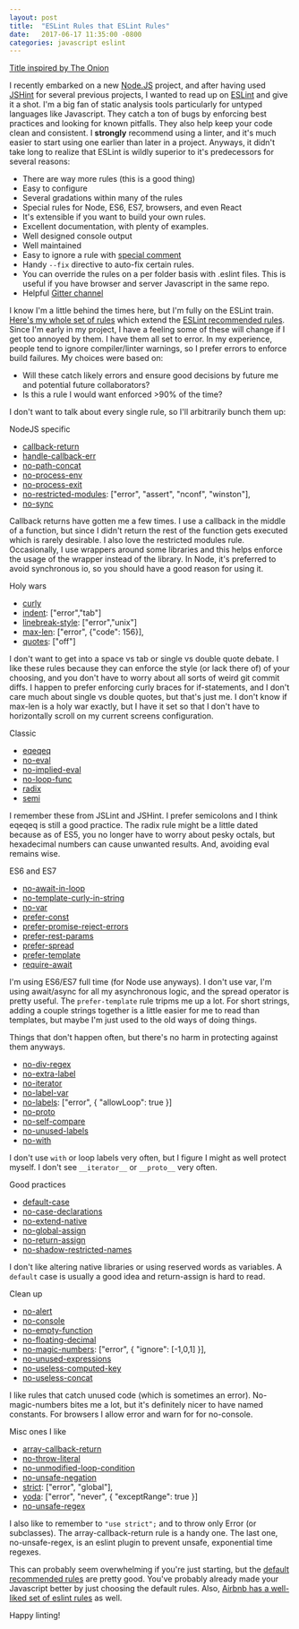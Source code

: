 ```yaml
---
layout: post
title:  "ESLint Rules that ESLint Rules"
date:   2017-06-17 11:35:00 -0800
categories: javascript eslint
---
```


[Title inspired by The Onion](http://www.theonion.com/article/supreme-court-rules-supreme-court-rules-998)

I recently embarked on a new [Node.JS](https://nodejs.org) project, and after having used [JSHint](http://jshint.com/) for several previous projects, I wanted to read up on [ESLint](http://eslint.org/) and give it a shot. I'm a big fan of static analysis tools particularly for untyped languages like Javascript. They catch a ton of bugs by enforcing best practices and looking for known pitfalls. They also help keep your code clean and consistent. I **strongly** recommend using a linter, and it's much easier to start using one earlier than later in a project. Anyways, it didn't take long to realize that ESLint is wildly superior to it's predecessors for several reasons:

 * There are way more rules (this is a good thing)
 * Easy to configure
 * Several gradations within many of the rules
 * Special rules for Node, ES6, ES7, browsers, and even React
 * It's extensible if you want to build your own rules.
 * Excellent documentation, with plenty of examples.
 * Well designed console output
 * Well maintained
 * Easy to ignore a rule with [special comment](http://eslint.org/docs/user-guide/command-line-interface#--no-inline-config)
 * Handy `--fix` directive to auto-fix certain rules.
 * You can override the rules on a per folder basis with .eslint files. This is useful if you have browser and server Javascript in the same repo.
 * Helpful [Gitter channel](https://gitter.im/eslint/eslint)

I know I'm a little behind the times here, but I'm fully on the ESLint train. [Here's my whole set of rules](https://github.com/newtang/eslint) which extend the [ESLint recommended rules](http://eslint.org/docs/rules/). Since I'm early in my project, I have a feeling some of these will change if I get too annoyed by them. I have them all set to error. In my experience, people tend to ignore compiler/linter warnings, so I prefer errors to enforce build failures. My choices were based on: 
 * Will these catch likely errors and ensure good decisions by future me and potential future collaborators?
 * Is this a rule I would want enforced >90% of the time?

I don't want to talk about every single rule, so I'll arbitrarily bunch them up:

NodeJS specific
 * [callback-return](http://eslint.org/docs/rules/callback-return)
 * [handle-callback-err](http://eslint.org/docs/rules/handle-callback-err)
 * [no-path-concat](http://eslint.org/docs/rules/no-path-concat)
 * [no-process-env](http://eslint.org/docs/rules/no-process-env)
 * [no-process-exit](http://eslint.org/docs/rules/no-process-exit)
 * [no-restricted-modules](http://eslint.org/docs/rules/no-restricted-modules): ["error", "assert", "nconf", "winston"],
 * [no-sync](http://eslint.org/docs/rules/no-sync)

Callback returns have gotten me a few times. I use a callback in the middle of a function, but since I didn't return the rest of the function gets executed which is rarely desirable. I also love the restricted modules rule. Occasionally, I use wrappers around some libraries and this helps enforce the usage of the wrapper instead of the library. In Node, it's preferred to avoid synchronous io, so you should have a good reason for using it.

Holy wars
 * [curly](http://eslint.org/docs/rules/curly)
 * [indent](http://eslint.org/docs/rules/indent): ["error","tab"]
 * [linebreak-style](http://eslint.org/docs/rules/linebreak-style): ["error","unix"]
 * [max-len](http://eslint.org/docs/rules/max-len): ["error", {"code": 156}],
 * [quotes](http://eslint.org/docs/rules/quotes): ["off"]

I don't want to get into a space vs tab or single vs double quote debate. I like these rules because they can enforce the style (or lack there of) of your choosing, and you don't have to worry about all sorts of weird git commit diffs. I happen to prefer enforcing curly braces for if-statements, and I don't care much about single vs double quotes, but that's just me. I don't know if max-len is a holy war exactly, but I have it set so that I don't have to horizontally scroll on my current screens configuration.

Classic
 * [eqeqeq](http://eslint.org/docs/rules/eqeqeq)  
 * [no-eval](http://eslint.org/docs/rules/no-eval)
 * [no-implied-eval](http://eslint.org/docs/rules/no-implied-eval)
 * [no-loop-func](http://eslint.org/docs/rules/no-loop-func)
 * [radix](http://eslint.org/docs/rules/radix)
 * [semi](http://eslint.org/docs/rules/semi)

I remember these from JSLint and JSHint. I prefer semicolons and I think eqeqeq is still a good practice. The radix rule might be a little dated because as of ES5, you no longer have to worry about pesky octals, but hexadecimal numbers can cause unwanted results. And, avoiding eval remains wise.

ES6 and ES7
 * [no-await-in-loop](http://eslint.org/docs/rules/no-await-in-loop)
 * [no-template-curly-in-string](http://eslint.org/docs/rules/no-template-curly-in-string)
 * [no-var](http://eslint.org/docs/rules/no-var)
 * [prefer-const](http://eslint.org/docs/rules/prefer-const)
 * [prefer-promise-reject-errors](http://eslint.org/docs/rules/prefer-promise-reject-errors)
 * [prefer-rest-params](http://eslint.org/docs/rules/prefer-rest-params)
 * [prefer-spread](http://eslint.org/docs/rules/prefer-spread)
 * [prefer-template](http://eslint.org/docs/rules/prefer-template)
 * [require-await](http://eslint.org/docs/rules/require-await)

I'm using ES6/ES7 full time (for Node use anyways). I don't use var, I'm using await/async for all my asynchronous logic, and the spread operator is pretty useful. The `prefer-template` rule tripms me up a lot. For short strings, adding a couple strings together is a little easier for me to read than templates, but maybe I'm just used to the old ways of doing things.


Things that don't happen often, but there's no harm in protecting against them anyways.
 * [no-div-regex](http://eslint.org/docs/rules/no-div-regex)
 * [no-extra-label](http://eslint.org/docs/rules/no-extra-label)
 * [no-iterator](http://eslint.org/docs/rules/no-iterator)
 * [no-label-var](http://eslint.org/docs/rules/no-label-var)
 * [no-labels](http://eslint.org/docs/rules/no-labels): ["error", { "allowLoop": true }]
 * [no-proto](http://eslint.org/docs/rules/no-proto)
 * [no-self-compare](http://eslint.org/docs/rules/no-self-compare)
 * [no-unused-labels](http://eslint.org/docs/rules/no-unused-labels)
 * [no-with](http://eslint.org/docs/rules/no-with)

I don't use `with` or loop labels very often, but I figure I might as well protect myself. I don't see `__iterator__` or `__proto__` very often.

Good practices
 * [default-case](http://eslint.org/docs/rules/default-case)
 * [no-case-declarations](http://eslint.org/docs/rules/no-case-declarations)
 * [no-extend-native](http://eslint.org/docs/rules/no-extend-native)
 * [no-global-assign](http://eslint.org/docs/rules/no-global-assign)
 * [no-return-assign](http://eslint.org/docs/rules/no-return-assign)
 * [no-shadow-restricted-names](http://eslint.org/docs/rules/no-shadow-restricted-names)

I don't like altering native libraries or using reserved words as variables. A `default` case is usually a good idea and return-assign is hard to read.

Clean up
 * [no-alert](http://eslint.org/docs/rules/no-alert)
 * [no-console](http://eslint.org/docs/rules/no-console)
 * [no-empty-function](http://eslint.org/docs/rules/no-empty-function)
 * [no-floating-decimal](http://eslint.org/docs/rules/no-floating-decimal)
 * [no-magic-numbers](http://eslint.org/docs/rules/no-magic-numbers): ["error", { "ignore": [-1,0,1] }],
 * [no-unused-expressions](http://eslint.org/docs/rules/no-unused-expressions)
 * [no-useless-computed-key](http://eslint.org/docs/rules/no-useless-computed-key)
 * [no-useless-concat](http://eslint.org/docs/rules/no-useless-concat)

I like rules that catch unused code (which is sometimes an error). No-magic-numbers bites me a lot, but it's definitely nicer to have named constants. For browsers I allow error and warn for for no-console.

Misc ones I like
 * [array-callback-return](http://eslint.org/docs/rules/array-callback-return)
 * [no-throw-literal](http://eslint.org/docs/rules/no-throw-literal)
 * [no-unmodified-loop-condition](http://eslint.org/docs/rules/no-unmodified-loop-condition)
 * [no-unsafe-negation](http://eslint.org/docs/rules/no-unsafe-negation)
 * [strict](http://eslint.org/docs/rules/strict): ["error", "global"],
 * [yoda](http://eslint.org/docs/rules/yoda): ["error", "never", { "exceptRange": true }]
 * [no-unsafe-regex](https://www.npmjs.com/package/eslint-plugin-no-unsafe-regex)

I also like to remember to `"use strict";` and to throw only Error (or subclasses). The array-callback-return rule is a handy one. The last one, no-unsafe-regex, is an eslint plugin to prevent unsafe, exponential time regexes.

This can probably seem overwhelming if you're just starting, but the [default recommended rules](http://eslint.org/docs/rules/) are pretty good. You've probably already made your Javascript better by just choosing the default rules.  Also, [Airbnb has a well-liked set of eslint rules](https://www.npmjs.com/package/eslint-config-airbnb) as well.

Happy linting!

